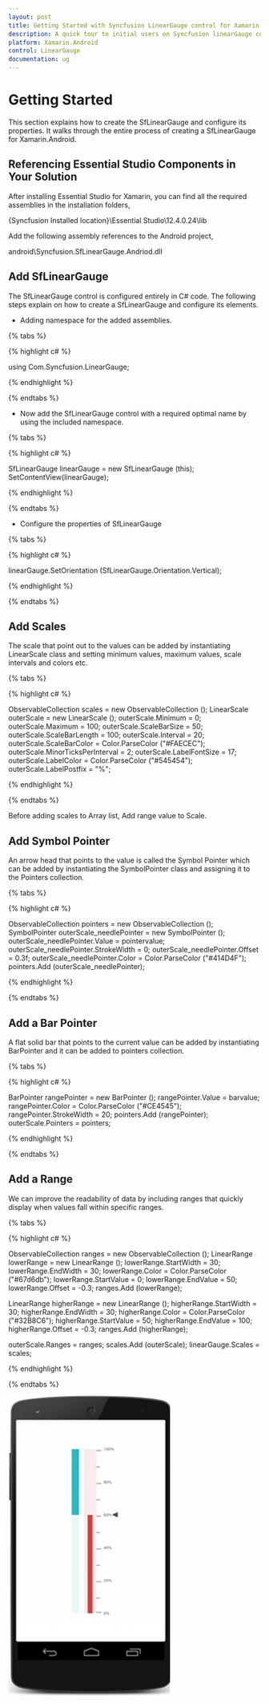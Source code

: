 ```yaml
---
layout: post
title: Getting Started with Syncfusion LinearGauge control for Xamarin.Android
description: A quick tour to initial users on Syncfusion linearGauge control for Xamarin.Android platform
platform: Xamarin.Android
control: LinearGauge
documentation: ug
---
```


# Getting Started

This section explains how to create the SfLinearGauge and configure its properties. It walks through the entire process of creating a SfLinearGauge for Xamarin.Android.

## Referencing Essential Studio Components in Your Solution

After installing Essential Studio for Xamarin, you can find all the required assemblies in the installation folders,

{Syncfusion Installed location}\Essential Studio\12.4.0.24\lib

Add the following assembly references to the Android project,

android\Syncfusion.SfLinearGauge.Andriod.dll

## Add SfLinearGauge

The SfLinearGauge control is configured entirely in C# code. The following steps explain on how to create a SfLinearGauge and configure its elements.

* Adding namespace for the added assemblies.

{% tabs %}

{% highlight c# %}

using Com.Syncfusion.LinearGauge; 

{% endhighlight %}

{% endtabs %}

* Now add the SfLinearGauge control with a required optimal name by using the included namespace.

{% tabs %}

{% highlight c# %}

SfLinearGauge linearGauge = new SfLinearGauge (this);
SetContentView(linearGauge);
	
{% endhighlight %}

{% endtabs %}

* Configure the properties of SfLinearGauge

{% tabs %}

{% highlight c# %}

linearGauge.SetOrientation (SfLinearGauge.Orientation.Vertical);

{% endhighlight %}

{% endtabs %}

## Add Scales

The scale that point out to the values can be added by instantiating LinearScale class and setting minimum values, maximum values, scale intervals and colors etc.

{% tabs %}

{% highlight c# %}

ObservableCollection<LinearScale> scales = new ObservableCollection<LinearScale> ();
LinearScale outerScale = new LinearScale ();
outerScale.Minimum = 0;
outerScale.Maximum = 100;
outerScale.ScaleBarSize = 50;
outerScale.ScaleBarLength = 100;
outerScale.Interval = 20;
outerScale.ScaleBarColor = Color.ParseColor ("#FAECEC");
outerScale.MinorTicksPerInterval = 2;
outerScale.LabelFontSize = 17;
outerScale.LabelColor = Color.ParseColor ("#545454");
outerScale.LabelPostfix = "%";
			
{% endhighlight %}

{% endtabs %}

Before adding scales to Array list, Add range value to Scale.

## Add Symbol Pointer

An arrow head that points to the value is called the Symbol Pointer which can be added by instantiating the SymbolPointer class and assigning it to the Pointers collection.

{% tabs %}

{% highlight c# %}

ObservableCollection<LinearPointer> pointers = new ObservableCollection<LinearPointer> ();
SymbolPointer outerScale_needlePointer = new SymbolPointer ();
outerScale_needlePointer.Value = pointervalue;
outerScale_needlePointer.StrokeWidth = 0;
outerScale_needlePointer.Offset = 0.3f;
outerScale_needlePointer.Color = Color.ParseColor ("#414D4F");
pointers.Add (outerScale_needlePointer);
			
{% endhighlight %}

{% endtabs %}

## Add a Bar Pointer

A flat solid bar that points to the current value can be added by instantiating BarPointer and it can be added to pointers collection.

{% tabs %}

{% highlight c# %}
		
BarPointer rangePointer = new BarPointer ();
rangePointer.Value = barvalue;
rangePointer.Color = Color.ParseColor ("#CE4545");
rangePointer.StrokeWidth = 20;
pointers.Add (rangePointer);
outerScale.Pointers = pointers;
			
{% endhighlight %}

{% endtabs %}

## Add a Range

We can improve the readability of data by including ranges that quickly display when values fall within specific ranges.

{% tabs %}

{% highlight c# %}

ObservableCollection<LinearRange> ranges = new ObservableCollection<LinearRange> ();
LinearRange lowerRange = new LinearRange ();
lowerRange.StartWidth = 30;
lowerRange.EndWidth = 30;
lowerRange.Color = Color.ParseColor ("#67d6db");
lowerRange.StartValue = 0;
lowerRange.EndValue = 50;
lowerRange.Offset = -0.3;
ranges.Add (lowerRange);

LinearRange higherRange = new LinearRange ();
higherRange.StartWidth = 30;
higherRange.EndWidth = 30;
higherRange.Color = Color.ParseColor ("#32B8C6");
higherRange.StartValue = 50;
higherRange.EndValue = 100;
higherRange.Offset = -0.3;
ranges.Add (higherRange);

outerScale.Ranges = ranges;
scales.Add (outerScale);
linearGauge.Scales = scales;
			
{% endhighlight %}

{% endtabs %}

![](images/Studio.png)



